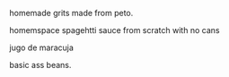 
homemade grits made from peto.

homemspace spagehtti sauce from scratch with no cans

jugo de maracuja

basic ass beans.
